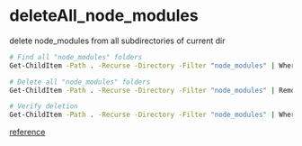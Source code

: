 # deleteAll_node_modules
delete node_modules from all subdirectories of current dir
```bash
# Find all "node_modules" folders
Get-ChildItem -Path . -Recurse -Directory -Filter "node_modules" | Where-Object { $_.FullName -notmatch '\\node_modules\\' } | Select-Object -ExpandProperty FullName

# Delete all "node_modules" folders
Get-ChildItem -Path . -Recurse -Directory -Filter "node_modules" | Remove-Item -Recurse -Force

# Verify deletion
Get-ChildItem -Path . -Recurse -Directory -Filter "node_modules" | Where-Object { $_.FullName -notmatch '\\node_modules\\' } | Select-Object -ExpandProperty FullNameThis should return an empty list, indicating that all "node_modules" folders have been deleted.
```

[reference](https://medium.com/@aungmo/free-up-disk-space-a-step-by-step-guide-to-removing-node-modules-folders-in-powershell-fedb3de73eed)
